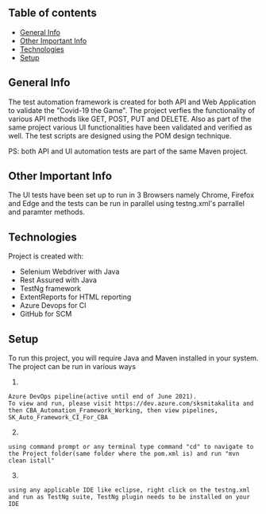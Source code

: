 ## Table of contents
* [General Info](#general-info)
* [Other Important Info](#other-important-info)
* [Technologies](#technologies)
* [Setup](#setup)


## General Info
The test automation framework is created for both API and Web Application to validate the "Covid-19 the Game". 
The project verfies the functionality of various API methods like GET, POST, PUT and DELETE. Also as part of the same project various UI functionalities have been validated and verified as well. The test scripts are designed using the POM design technique.

PS: both API and UI automation tests are part of the same Maven project.


## Other Important Info
The UI tests have been set up to run in 3 Browsers namely Chrome, Firefox and Edge and the tests can be run in parallel using testng.xml's parrallel and paramter methods.

	
## Technologies
Project is created with:
* Selenium Webdriver with Java
* Rest Assured with Java
* TestNg framework
* ExtentReports for HTML reporting
* Azure Devops for CI
* GitHub for SCM


	
## Setup
To run this project, you will require Java and Maven installed in your system.
The project can be run in various ways

1.
```
Azure DevOps pipeline(active until end of June 2021).
To view and run, please visit https://dev.azure.com/sksmitakalita and then CBA_Automation_Framework_Working, then view pipelines, SK_Auto_Framework_CI_For_CBA
```

2.
```
using command prompt or any terminal type command "cd" to navigate to the Project folder(same folder where the pom.xml is) and run "mvn clean istall"
```

3.
```
using any applicable IDE like eclipse, right click on the testng.xml and run as TestNg suite, TestNg plugin needs to be installed on your IDE
```
